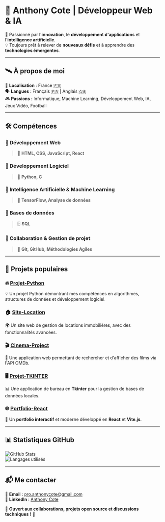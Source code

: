 # 🚀 **Anthony Cote | Développeur Web & IA**
 
🎯 Passionné par l'**innovation**, le **développement d'applications** et l'**intelligence artificielle**.  
💡 Toujours prêt à relever de **nouveaux défis** et à apprendre des **technologies émergentes**.   
  
---  

## 🛰️ **À propos de moi** 

📍 **Localisation** : France 🇫🇷  
🗣️ **Langues** : Français 🇫🇷 | Anglais 🇬🇧  
🎮 **Passions** : Informatique, Machine Learning, Développement Web, IA, Jeux Vidéo, Football  

---

## 🛠️ **Compétences**

### 🔹 **Développement Web**
> 🚀 **HTML, CSS, JavaScript, React**

### 🔹 **Développement Logiciel**
> 🐍 **Python, C**

### 🔹 **Intelligence Artificielle & Machine Learning**
> 🤖 **TensorFlow, Analyse de données**

### 🔹 **Bases de données**
> 🗄️ **SQL**

### 🔹 **Collaboration & Gestion de projet**
> 🔗 **Git, GitHub, Méthodologies Agiles**

---

## 🌟 **Projets populaires**

### 🔥 [**Projet-Python**](https://github.com/anthocote19/Projet-Python)
💡 Un projet Python démontrant mes compétences en algorithmes, structures de données et développement logiciel.  

### 🏠 [**Site-Location**](https://github.com/anthocote19/Site-Location)
🌍 Un site web de gestion de locations immobilières, avec des fonctionnalités avancées.  

### 🎬 [**Cinema-Project**](https://github.com/anthocote19/Cinema-Project)
🍿 Une application web permettant de rechercher et d'afficher des films via l'API OMDb.  

### 🖥️ [**Projet-TKINTER**](https://github.com/anthocote19/Projet-TKINTER)
📊 Une application de bureau en **Tkinter** pour la gestion de bases de données locales.  

### 🌐 [**Portfolio-React**](https://github.com/anthocote19/Portfolio-React)
🚀 Un **portfolio interactif** et moderne développé en **React** et **Vite.js**.  

---

## 📊 **Statistiques GitHub**

![GitHub Stats](https://github-readme-stats.vercel.app/api?username=anthocote19&show_icons=true&theme=radical)  
![Langages utilisés](https://github-readme-stats.vercel.app/api/top-langs/?username=anthocote19&layout=compact&theme=radical)  

---

## 📬 **Me contacter**

📧 **Email** : [pro.anthonycote@gmail.com](mailto:pro.anthonycote@gmail.com)  
🔗 **LinkedIn** : [Anthony Cote](https://www.linkedin.com/in/anthony-cote-25390433a/)  

💬 **Ouvert aux collaborations, projets open source et discussions techniques !** 🚀
